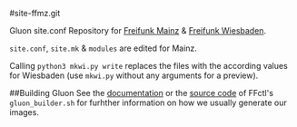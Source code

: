 #site-ffmz.git

Gluon site.conf Repository for [Freifunk Mainz]("http://mainz.freifunk.net/") & [Freifunk Wiesbaden]("http://wiesbaden.freifunk.net/").

``site.conf``, ``site.mk`` & ``modules`` are edited for Mainz.

Calling ``python3 mkwi.py write`` replaces the files with the according values for Wiesbaden (use ``mkwi.py`` without any arguments for a preview).

##Building Gluon
See the [documentation](https://ffctl.readthedocs.org/en/latest/gluonbuilder.html) or the [source code](https://github.com/Freifunk-Mainz/ffctl) of FFctl's `gluon_builder.sh` for furhther information on how we usually generate our images.
